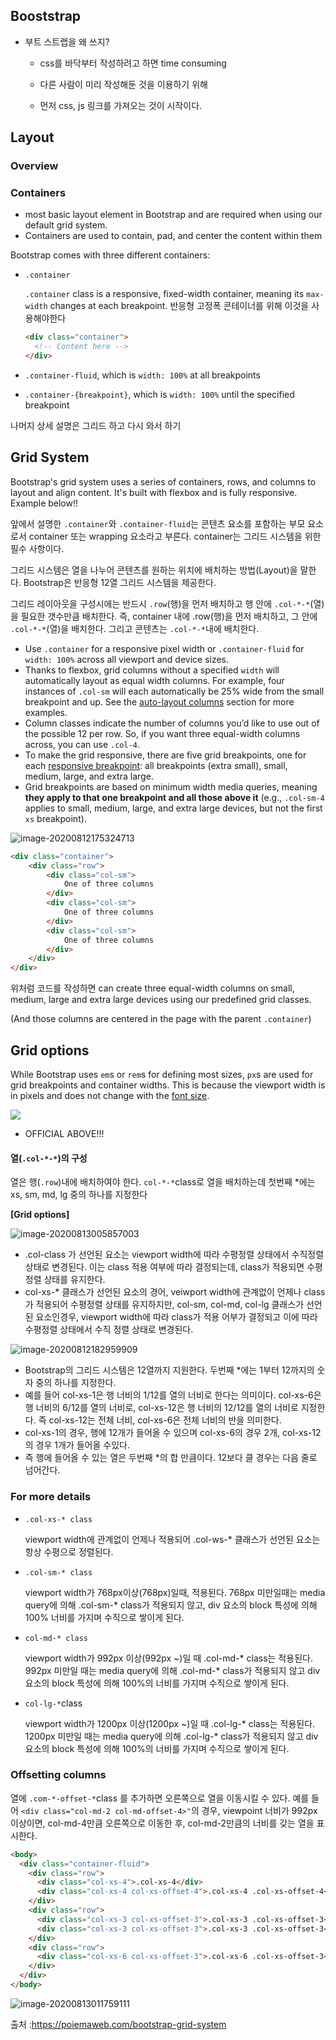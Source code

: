 ## Booststrap

- 부트 스트랩을 왜 쓰지?

  - css를 바닥부터 작성하려고 하면 time consuming
  - 다른 사람이 미리 작성해둔 것을 이용하기 위해

  - 먼저 css, js 링크를 가져오는 것이 시작이다.



## Layout

### Overview

### Containers

- most basic layout element in Bootstrap and are required when using our default grid system. 
- Containers are used to contain, pad, and center the content within them



Bootstrap comes with three different containers:

- `.container`

   `.container` class is a responsive, fixed-width container, meaning its `max-width` changes at each breakpoint. 반응형 고정폭 콘테이너를 위해 이것을 사용해야한다 

  ```html
  <div class="container">
    <!-- Content here -->
  </div>
  ```

  

- `.container-fluid`, which is `width: 100%` at all breakpoints

- `.container-{breakpoint}`, which is `width: 100%` until the specified breakpoint



나머지 상세 설명은 그리드 하고 다시 와서 하기





## Grid System

Bootstrap's grid system uses a series of containers, rows, and columns to layout and align content. It's built with flexbox and is fully responsive. Example below!!

앞에서 설명한 `.container`와 `.container-fluid`는 콘텐츠 요소를 포함하는 부모 요소로서 container 또는 wrapping 요소라고 부른다. container는 그리드 시스템을 위한 필수 사항이다.

그리드 시스템은 열을 나누어 콘텐츠를 원하는 위치에 배치하는 방법(Layout)을 말한다. Bootstrap은 반응형 12열 그리드 시스템을 제공한다.

그리드 레이아웃을 구성시에는 반드시 `.row`(행)을 먼저 배치하고 행 안에 `.col-*-*`(열) 을 필요한 갯수만큼 배치한다. 즉, container 내에 .row(행)을 먼저 배치하고, 그 안에 `.col-*-*`(열)을 배치한다. 그리고 콘텐츠는 `.col-*-*`내에 배치한다.

- Use `.container` for a responsive pixel width or `.container-fluid` for `width: 100%` across all viewport and device sizes.
- Thanks to flexbox, grid columns without a specified `width` will automatically layout as equal width columns. For example, four instances of `.col-sm` will each automatically be 25% wide from the small breakpoint and up. See the [auto-layout columns](https://getbootstrap.com/docs/4.5/layout/grid/#auto-layout-columns) section for more examples.
- Column classes indicate the number of columns you’d like to use out of the possible 12 per row. So, if you want three equal-width columns across, you can use `.col-4`.
- To make the grid responsive, there are five grid breakpoints, one for each [responsive breakpoint](https://getbootstrap.com/docs/4.5/layout/overview/#responsive-breakpoints): all breakpoints (extra small), small, medium, large, and extra large.
- Grid breakpoints are based on minimum width media queries, meaning **they apply to that one breakpoint and all those above it** (e.g., `.col-sm-4` applies to small, medium, large, and extra large devices, but not the first `xs` breakpoint).

![]()![image-20200812175324713](0812.assets/image-20200812175324713.png)

```html
<div class="container">
    <div class="row">
        <div class="col-sm">
            One of three columns
        </div>
        <div class="col-sm">
            One of three columns
        </div>
        <div class="col-sm">
            One of three columns
        </div>
    </div>
</div>
```

위처럼 코드를 작성하면 can create three equal-width columns on small, medium, large and extra large devices using our predefined grid classes. 

(And those columns are centered in the page with the parent `.container`)



## Grid options

While Bootstrap uses `em`s or `rem`s for defining most sizes, `px`s are used for grid breakpoints and container widths. This is because the viewport width is in pixels and does not change with the [font size](https://drafts.csswg.org/mediaqueries-3/#units).

![](0812.assets/image-20200815044949741.png)



- OFFICIAL ABOVE!!!

#### 열(`.col-*-*`)의 구성

열은 행(`.row`)내에 배치하여야 한다. `col-*-*`class로 열을 배치하는데 첫번째 *에는 xs, sm, md, lg 중의 하나를 지정한다

**[Grid options]**

![]()![image-20200813005857003](0812.assets/image-20200813005857003.png)



- .col-class 가 선언된 요소는 viewport width에 따라 수평정렬 상태에서 수직정렬 상태로 변경된다. 이는 class 적용 여부에 따라 결정되는데, class가 적용되면 수평정렬 상태를 유지한다.
- col-xs-* 클래스가 선언된 요소의 경어, veiwport width에 관계없이 언제나 class가 적용되어 수평정렬 상태를 유지하지만, col-sm, col-md, col-lg 클래스가 선언된 요소인경우, viewport width에 따라 class가 적용 어부가 결정되고 이에 따라 수평정렬 상태에서 수직 정렬 상태로 변경된다. 

![]()![image-20200812182959909](0812.assets/image-20200812182959909.png)

- Bootstrap의 그리드 시스템은 12열까지 지원한다. 두번째 *에는 1부터 12까지의 숫자 중의 하나를 지정한다.
- 예를 들어 col-xs-1은 행 너비의 1/12를 열의 너비로 한다는 의미이다. col-xs-6은 행 너비의 6/12를 열의 너비로, col-xs-12은 행 너비의 12/12를 열의 너비로 지정한다. 즉 col-xs-12는 전체 너비, col-xs-6은 전체 너비의 반을 의미한다.
- col-xs-1의 경우, 행에 12개가 들어올 수 있으며 col-xs-6의 경우 2개, col-xs-12의 경우 1개가 들어올 수있다.
- 즉 행에 들어올 수 있는 열은 두번째 *의 합 만큼이다. 12보다 클 경우는 다음 줄로 넘어간다.



### For more details

- `.col-xs-* class`

  viewport width에 관계없이 언제나 적용되어 .col-ws-* 클래스가 선언된 요소는 항상 수평으로 정렬된다. 

- `.col-sm-* class`

  viewport width가 768px이상(768px)일때, 적용된다. 768px 미만일때는 media query에 의해 .col-sm-* class가 적용되지 않고, div 요소의 block 특성에 의해 100% 너비를 가지며 수직으로 쌓이게 된다. 
  
- `col-md-* class`

  viewport width가 992px 이상(992px ~)일 때 .col-md-* class는 적용된다. 992px 미만일 때는 media query에 의해 .col-md-* class가 적용되지 않고 div 요소의 block 특성에 의해 100%의 너비를 가지며 수직으로 쌓이게 된다.

- `col-lg-*`class

  viewport width가 1200px 이상(1200px ~)일 때 .col-lg-* class는 적용된다. 1200px 미만일 때는 media query에 의해 .col-lg-* class가 적용되지 않고 div 요소의 block 특성에 의해 100%의 너비를 가지며 수직으로 쌓이게 된다.

  

### Offsetting columns

열에 `.com-*-offset-*`class 를 추가하면 오른쪽으로 열을 이동시킬 수 있다. 예를 들어 `<div class="col-md-2 col-md-offset-4>"`의 경우, viewpoint 너비가 992px 이상이면, col-md-4만큼 오른쪽으로 이동한 후, col-md-2만큼의 너비를 갖는 열을 표시한다.

```html
<body>
  <div class="container-fluid">
    <div class="row">
      <div class="col-xs-4">.col-xs-4</div>
      <div class="col-xs-4 col-xs-offset-4">.col-xs-4 .col-xs-offset-4</div>
    </div>
    <div class="row">
      <div class="col-xs-3 col-xs-offset-3">.col-xs-3 .col-xs-offset-3</div>
      <div class="col-xs-3 col-xs-offset-3">.col-xs-3 .col-xs-offset-3</div>
    </div>
    <div class="row">
      <div class="col-xs-6 col-xs-offset-3">.col-xs-6 .col-xs-offset-3</div>
    </div>
  </div>
</body>
```

![]()![image-20200813011759111](0812.assets/image-20200813011759111.png)







출처 :https://poiemaweb.com/bootstrap-grid-system
